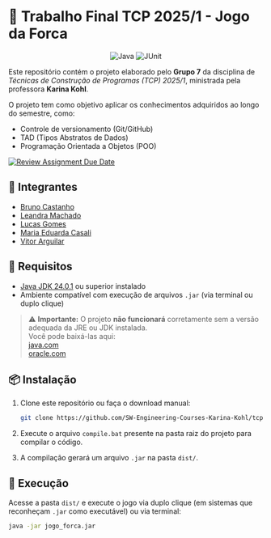 # 🎯 Trabalho Final TCP 2025/1 - Jogo da Forca
<p align="center">
  <img src="https://img.shields.io/badge/Java-Swing-ED8B00?style=for-the-badge&logo=openjdk&logoColor=white" alt="Java" />
  <img src="https://img.shields.io/badge/junit-%23E33332?style=for-the-badge&logo=junit5&logoColor=white" alt="JUnit" />
</p>

Este repositório contém o projeto elaborado pelo **Grupo 7** da disciplina de _Técnicas de Construção de Programas (TCP) 2025/1_, ministrada pela professora **Karina Kohl**.

O projeto tem como objetivo aplicar os conhecimentos adquiridos ao longo do semestre, como:
- Controle de versionamento (Git/GitHub)
- TAD (Tipos Abstratos de Dados)
- Programação Orientada a Objetos (POO)

[![Review Assignment Due Date](https://classroom.github.com/assets/deadline-readme-button-22041afd0340ce965d47ae6ef1cefeee28c7c493a6346c4f15d667ab976d596c.svg)](https://classroom.github.com/a/zli9RIbW)


## 👥 Integrantes

- [Bruno Castanho](https://github.com/trshpnd)
- [Leandra Machado](https://github.com/lemachadoh)
- [Lucas Gomes](https://github.com/lgomessouza)
- [Maria Eduarda Casali](https://github.com/dudacasali)
- [Vitor Arguilar](https://github.com/VitorArguilar)



## 📌 Requisitos

- [Java JDK 24.0.1](https://www.oracle.com/br/java/technologies/downloads/) ou superior instalado
- Ambiente compatível com execução de arquivos `.jar` (via terminal ou duplo clique)
  
> ⚠️ **Importante:** O projeto **não funcionará** corretamente sem a versão adequada da JRE ou JDK instalada.  
> Você pode baixá-las aqui:  
> [java.com](https://www.java.com/pt-br/download/manual.jsp)  
> [oracle.com](https://www.oracle.com/br/java/technologies/downloads/)



## 📦 Instalação

1. Clone este repositório ou faça o download manual:
   
   ```bash
   git clone https://github.com/SW-Engineering-Courses-Karina-Kohl/tcp-final-20251-grupo07.git
   ```
3. Execute o arquivo `compile.bat` presente na pasta raiz do projeto para compilar o código.
4. A compilação gerará um arquivo `.jar` na pasta `dist/`.



## 🚀 Execução

Acesse a pasta `dist/` e execute o jogo via duplo clique (em sistemas que reconheçam `.jar` como executável) ou via terminal:
``` bash
java -jar jogo_forca.jar
```
